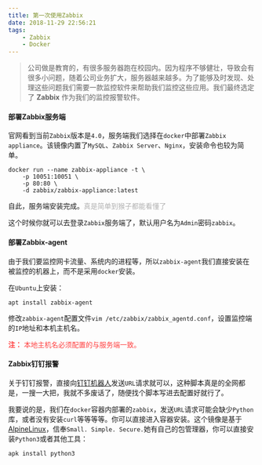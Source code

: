 ```yaml
---
title: 第一次使用Zabbix
date: 2018-11-29 22:56:21
tags:
    - Zabbix
    - Docker
---
```


> 公司做是教育的，有很多服务器跑在校园内。因为程序不够健壮，导致会有很多小问题，随着公司业务扩大，服务器越来越多。为了能够及时发现、处理这些问题我们需要一款监控软件来帮助我们监控这些应用。我们最终选定了 **Zabbix** 作为我们的监控报警软件。

#### 部署Zabbix服务端

官网看到当前`Zabbix`版本是`4.0`，服务端我们选择在`docker`中部署`Zabbix appliance`。该镜像内置了`MySQL`、`Zabbix Server`、`Nginx`，安装命令也较为简单。

```shell
docker run --name zabbix-appliance -t \
    -p 10051:10051 \
    -p 80:80 \
    -d zabbix/zabbix-appliance:latest
```

自此，服务端安装完成。<font color=#b1b1b1>真是简单到猴子都能看懂了</font>

这个时候你就可以去登录`Zabbix`服务端了，默认用户名为`Admin`密码`zabbix`。

#### 部署Zabbix-agent

由于我们要监控网卡流量、系统内的进程等，所以`zabbix-agent`我们直接安装在被监控的机器上，而不是采用`docker`安装。

在`Ubuntu`上安装：

```shell
apt install zabbix-agent
```

修改`zabbix-agent`配置文件`vim /etc/zabbix/zabbix_agentd.conf`，设置监控端的`IP`地址和本机主机名。<p><font color=#FF4040> **注：** 本地主机名必须配置的与服务端一致。</font></p>

#### Zabbix钉钉报警

关于钉钉报警，直接向<a href="https://open-doc.dingtalk.com/docs/doc.htm?treeId=257&articleId=105735&docType=1">钉钉机器人</a>发送`URL`请求就可以，这种脚本真是的全网都是，一搜一大把，我就不多废话了，随便找个脚本写进去配置好就行了。

我要说的是，我们在`docker`容器内部署的`zabbix`，发送`URL`请求可能会缺少`Python`库，或者没有安装`curl`等等等等。你可以直接进入容器安装。这个镜像是基于<a href="https://alpinelinux.org/">AlpineLinux</a>，信奉`Small. Simple. Secure.`她有自己的包管理器，你可以直接安装`Python3`或者其他工具：
```
apk install python3
```
